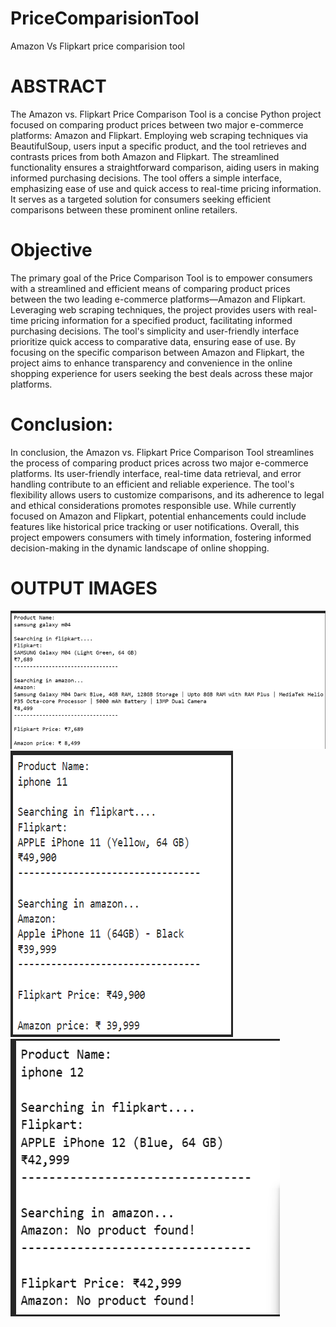 # PriceComparisionTool
Amazon Vs Flipkart price comparision tool

# ABSTRACT
The Amazon vs. Flipkart Price Comparison Tool is a concise Python project focused on comparing product prices between two major e-commerce platforms: Amazon and Flipkart. Employing web scraping techniques via BeautifulSoup, users input a specific product, and the tool retrieves and contrasts prices from both Amazon and Flipkart. The streamlined functionality ensures a straightforward comparison, aiding users in making informed purchasing decisions. The tool offers a simple interface, emphasizing ease of use and quick access to real-time pricing information. It serves as a targeted solution for consumers seeking efficient comparisons between these prominent online retailers.

# Objective
The primary goal of the Price Comparison Tool is to empower consumers with a streamlined and efficient means of comparing product prices between the two leading e-commerce platforms—Amazon and Flipkart. Leveraging web scraping techniques, the project provides users with real-time pricing information for a specified product, facilitating informed purchasing decisions. The tool's simplicity and user-friendly interface prioritize quick access to comparative data, ensuring ease of use. By focusing on the specific comparison between Amazon and Flipkart, the project aims to enhance transparency and convenience in the online shopping experience for users seeking the best deals across these major platforms. 

# Conclusion:

In conclusion, the Amazon vs. Flipkart Price Comparison Tool streamlines the process of comparing product prices across two major e-commerce platforms. Its user-friendly interface, real-time data retrieval, and error handling contribute to an efficient and reliable experience. The tool's flexibility allows users to customize comparisons, and its adherence to legal and ethical considerations promotes responsible use. While currently focused on Amazon and Flipkart, potential enhancements could include features like historical price tracking or user notifications. Overall, this project empowers consumers with timely information, fostering informed decision-making in the dynamic landscape of online shopping.

# OUTPUT IMAGES

![output1](output1.png )
![output2](output2.png )
![output3](output3.png )
